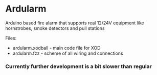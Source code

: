 # Ardularm
Arduino based fire alarm that supports real 12/24V equipment like hornstrobes, smoke detectors and pull stations

Files:
* ardularm.xodball - main code file for XOD
* ardularm.fzz - scheme of all wiring and connections
### Currently further development is a bit slower than regular
